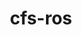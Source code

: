 ---
layout: page
title: cfs-ros
description: A Kinodynamic Motion Planner for ROS
img: assets/img/project_CFSROS/header.png
importance: 2
redirect: https://github.com/bobobobosu/cfs-ros
category: work
---